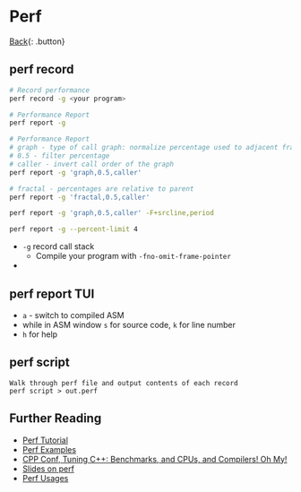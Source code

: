 # Perf

[Back](../index.md#perf){: .button}

## perf record

```sh
# Record performance
perf record -g <your program>

# Performance Report
perf report -g

# Performance Report
# graph - type of call graph: normalize percentage used to adjacent frame
# 0.5 - filter percentage
# caller - invert call order of the graph
perf report -g 'graph,0.5,caller'

# fractal - percentages are relative to parent
perf report -g 'fractal,0.5,caller'

perf report -g 'graph,0.5,caller' -F+srcline,period

perf report -g --percent-limit 4


```

- `-g` record call stack
  + Compile your program with `-fno-omit-frame-pointer`
- 

## perf report TUI

- `a` - switch to compiled ASM
- while in ASM window `s` for source code, `k` for line number
- `h` for help

## perf script

```
Walk through perf file and output contents of each record
perf script > out.perf
```


## Further Reading

- [Perf Tutorial](https://perf.wiki.kernel.org/index.php/Tutorial)
- [Perf Examples](https://www.brendangregg.com/perf.html)
- [CPP Conf, Tuning C++: Benchmarks, and CPUs, and Compilers! Oh My!](https://www.youtube.com/watch?v=nXaxk27zwlk)
- [Slides on perf](https://indico.cern.ch/event/141309/contributions/1369454/attachments/126021/178987/RobertoVitillo_FutureTech_EDI.pdf)
- [Perf Usages](https://opensource.com/article/18/7/fun-perf-and-python)

